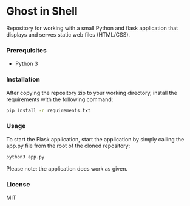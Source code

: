 # Ghost in Shell

Repository for working with a small Python and flask application that displays
and serves static web files (HTML/CSS).

### Prerequisites

- Python 3

### Installation

After copying the repository zip to your working directory, 
install the requirements with the following command:

```bash
pip install -r requirements.txt
```


### Usage

To start the Flask application, start the application by simply
calling the app.py file from the root of the cloned repository:

```bash
python3 app.py
```

Please note: the application does work as given.

### License

MIT

